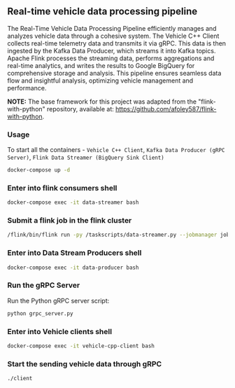 ## Real-time vehicle data processing pipeline

The Real-Time Vehicle Data Processing Pipeline efficiently manages and analyzes vehicle data through a cohesive system. The Vehicle C++ Client collects real-time telemetry data and transmits it via gRPC. This data is then ingested by the Kafka Data Producer, which streams it into Kafka topics. Apache Flink processes the streaming data, performs aggregations and real-time analytics, and writes the results to Google BigQuery for comprehensive storage and analysis. This pipeline ensures seamless data flow and insightful analysis, optimizing vehicle management and performance. 

**NOTE:** The base framework for this project was adapted from the "flink-with-python" repository, available at: https://github.com/afoley587/flink-with-python.

### Usage

To start all the containers - `Vehicle C++ Client`, `Kafka Data Producer (gRPC Server)`, `Flink Data Streamer (BigQuery Sink Client)`

```bash
docker-compose up -d  
```

### Enter into flink consumers shell

```bash
docker-compose exec -it data-streamer bash 
```

### Submit a flink job in the flink cluster

```bash
/flink/bin/flink run -py /taskscripts/data-streamer.py --jobmanager jobmanager:8081 --target local
```

### Enter into Data Stream Producers shell

```bash
docker-compose exec -it data-producer bash 
```

### Run the gRPC Server
Run the Python gRPC server script:

```bash
python grpc_server.py
```

### Enter into Vehicle clients shell

```bash
docker-compose exec -it vehicle-cpp-client bash
```

### Start the sending vehicle data through gRPC

```bash
./client
```